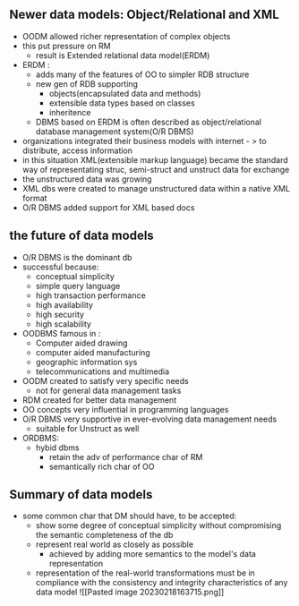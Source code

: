 ## Newer data models: Object/Relational and XML
- OODM allowed richer representation of complex objects
- this put pressure on RM
	- result is Extended relational data model(ERDM)
- ERDM :
	- adds many of the features of OO to simpler RDB structure
	- new gen of RDB supporting
		- objects(encapsulated data and methods)
		- extensible data types based on classes
		- inheritence
	- DBMS based on ERDM is often described as object/relational database management system(O/R DBMS)
- organizations integrated their business models with internet - > to distribute, access information
- in this situation XML(extensible markup language) became the standard way of representating struc, semi-struct and unstruct data for exchange
- the unstructured data was growing
- XML dbs were created to manage unstructured data within a native XML format
- O/R DBMS added support for XML based docs

## the future of data models
- O/R DBMS is the dominant db
- successful because:
	- conceptual simplicity
	- simple query language
	- high transaction performance
	- high availability
	- high security
	- high scalability
- OODBMS famous in :
	- Computer aided drawing
	- computer aided manufacturing
	- geographic information sys
	- telecommunications and multimedia
- OODM created to satisfy very specific needs
	- not for general data management tasks
- RDM created for better data management
- OO concepts very influential in programming languages
- O/R DBMS very supportive in ever-evolving data management needs
	- suitable for Unstruct as well
- ORDBMS:
	- hybid dbms
		- retain the adv of performance char of RM
		- semantically rich char of OO
## Summary of data models
- some common char that DM should have, to be accepted:
	- show some degree of conceptual simplicity without compromising the semantic completeness of the db
	- represent real world as closely as possible
		- achieved by adding more semantics to the model's data representation
	- representation of the real-world transformations must be in compliance with the consistency and integrity characteristics of any data model
![[Pasted image 20230218163715.png]]
